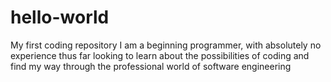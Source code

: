 # hello-world
My first coding repository
I am a beginning programmer, with absolutely no experience thus far looking to learn about the possibilities of coding and find my way through the professional world of software engineering
